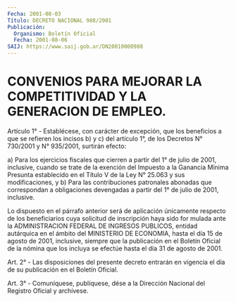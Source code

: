 ```yaml
---
Fecha: 2001-08-03
Título: DECRETO NACIONAL 988/2001
Publicación:
  Organismo: Boletín Oficial
  Fecha: 2001-08-06
SAIJ: https://www.saij.gob.ar/DN20010000988
---
```

# CONVENIOS PARA MEJORAR LA COMPETITIVIDAD Y LA GENERACION DE EMPLEO.

<a id="1"></a>
Artículo 1° - Establécese,  con  carácter  de  excepción,  que  los beneficios  a  que se refieren los incisos b) y c) del artículo 1°, de los Decretos N° 730/2001 y N° 935/2001, surtirán efecto:

a) Para los ejercicios fiscales  que  cierren  a  partir del 1° de julio de 2001, inclusive, cuando se trate de la exención del Impuesto a la Ganancia Mínima Presunta establecido en el Título V de la Ley N° 25.063  y sus modificaciones, y b) Para las contribuciones  patronales abonadas que correspondan a obligaciones devengadas a partir del 1° de julio de 2001, inclusive.

Lo dispuesto  en  el párrafo anterior será de aplicación únicamente respecto de los beneficiarios  cuya  solicitud  de inscripción haya sido  for  mulada  ante  la  ADMINISTRACION  FEDERAL  DE   INGRESOS PUBLICOS,  entidad  autárquica  en  el  ámbito  del  MINISTERIO  DE ECONOMIA, hasta el día 15 de agosto de 2001, inclusive, siempre que la  publicación  en el Boletín Oficial de la nómina que los incluya se efectúe hasta el día 31 de agosto de 2001.

<a id="2"></a>
Art.  2°  - Las disposiciones  del  presente  decreto  entrarán  en vigencia el  día  de  su  publicación  en  el  Boletín  Oficial.

<a id="3"></a>
Art. 3° - Comuníquese, publíquese, dése a la Dirección Nacional del Registro Oficial y archívese.